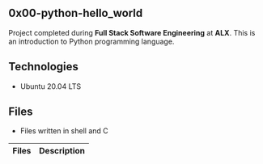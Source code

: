 ## 0x00-python-hello_world
Project completed during **Full Stack Software Engineering** at **ALX**. This is an introduction to Python programming language.

## Technologies
* Ubuntu 20.04 LTS

## Files
* Files written in shell and C

| Files | Description |
| -------- | --------- |
